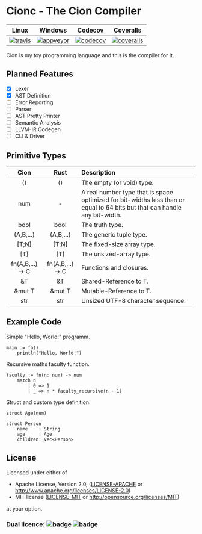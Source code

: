 # Cionc - The Cion Compiler

|        Linux        |        Windows        |       Codecov        |       Coveralls        |
|:-------------------:|:---------------------:|:--------------------:|:----------------------:|
| [![travis][10]][11] | [![appveyor][20]][21] | [![codecov][30]][31] | [![coveralls][40]][41] |

Cion is my toy programming language and this is the compiler for it.

## Planned Features

 - [x] Lexer
 - [x] AST Definition
 - [ ] Error Reporting
 - [ ] Parser
 - [ ] AST Pretty Printer
 - [ ] Semantic Analysis
 - [ ] LLVM-IR Codegen
 - [ ] CLI & Driver

## Primitive Types

|    Cion          |    Rust          | Description |
|:----------------:|:----------------:|:------------|
| ()               | ()               | The empty (or void) type. |
| num              | -                | A real number type that is space optimized for bit-widths less than or equal to 64 bits but that can handle any bit-width. |
| bool             | bool             | The truth type. |
| (A,B,...)        | (A,B,...)        | The generic tuple type. |
| [T;N]            | [T;N]            | The fixed-size array type. |
| [T]              | [T]              | The unsized-array type. |
| fn(A,B,...) -> C | fn(A,B,...) -> C | Functions and closures. |
| &T               | &T               | Shared-Reference to T. |
| &mut T           | &mut T           | Mutable-Reference to T. |
| str              | str              | Unsized UTF-8 character sequence. |

## Example Code

Simple "Hello, World!" programm.

```
main := fn()
    println("Hello, World!")
```

Recursive maths faculty function.

```
faculty := fn(n: num) -> num
    match n
        | 0 => 1
        | _ => n * faculty_recursive(n - 1)
```

Struct and custom type definition.

```
struct Age(num)

struct Person
	name    : String
	age     : Age
	children: Vec<Person>
```

## License

Licensed under either of

 * Apache License, Version 2.0, ([LICENSE-APACHE](LICENSE-APACHE) or http://www.apache.org/licenses/LICENSE-2.0)
 * MIT license ([LICENSE-MIT](LICENSE-MIT) or http://opensource.org/licenses/MIT)

at your option.

### Dual licence: [![badge][80]](LICENSE-MIT) [![badge][81]](LICENSE-APACHE)

[10]: https://travis-ci.org/Robbepop/cionc.svg?branch=master
[11]: https://travis-ci.org/Robbepop/cionc

[20]: https://ci.appveyor.com/api/projects/status/ebvd9x57t7cc050v/branch/master?svg=true
[21]: https://ci.appveyor.com/project/Robbepop/cionc/branch/master

[30]: https://codecov.io/gh/Robbepop/cionc/branch/master/graph/badge.svg
[31]: https://codecov.io/gh/Robbepop/cionc/branch/master

[40]: https://coveralls.io/repos/github/Robbepop/cionc/badge.svg?branch=master
[41]: https://coveralls.io/github/Robbepop/cionc?branch=master

[80]: https://img.shields.io/badge/license-MIT-blue.svg
[81]: https://img.shields.io/badge/license-APACHE-orange.svg
